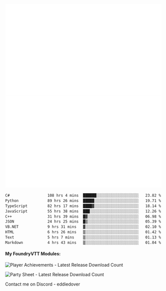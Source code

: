 
![](https://raw.githubusercontent.com/eddiedover/ghstats/master/generated/overview.svg)
![](https://raw.githubusercontent.com/eddiedover/ghstats/master/generated/languages.svg)

<!--START_SECTION:waka-->

```txt
C#                 108 hrs 4 mins  ██████░░░░░░░░░░░░░░░░░░░   23.82 %
Python             89 hrs 26 mins  █████░░░░░░░░░░░░░░░░░░░░   19.71 %
TypeScript         82 hrs 17 mins  ████▓░░░░░░░░░░░░░░░░░░░░   18.14 %
JavaScript         55 hrs 38 mins  ███░░░░░░░░░░░░░░░░░░░░░░   12.26 %
C++                31 hrs 39 mins  █▓░░░░░░░░░░░░░░░░░░░░░░░   06.98 %
JSON               24 hrs 25 mins  █▒░░░░░░░░░░░░░░░░░░░░░░░   05.39 %
VB.NET             9 hrs 31 mins   ▓░░░░░░░░░░░░░░░░░░░░░░░░   02.10 %
HTML               6 hrs 26 mins   ▒░░░░░░░░░░░░░░░░░░░░░░░░   01.42 %
Text               5 hrs 7 mins    ▒░░░░░░░░░░░░░░░░░░░░░░░░   01.13 %
Markdown           4 hrs 43 mins   ▒░░░░░░░░░░░░░░░░░░░░░░░░   01.04 %
```

<!--END_SECTION:waka-->

#### My FoundryVTT Modules:

  ![Player Achievements - Latest Release Download Count](https://img.shields.io/badge/dynamic/json?label=Player%20Achievements%20-%20Downloads@latest&query=assets%5B1%5D.download_count&url=https%3A%2F%2Fapi.github.com%2Frepos%2FEddieDover%2Ffvtt-player-achievements%2Freleases%2Flatest)

  ![Party Sheet - Latest Release Download Count](https://img.shields.io/badge/dynamic/json?label=Party%20Sheet%20-%20Downloads@latest&query=assets%5B1%5D.download_count&url=https%3A%2F%2Fapi.github.com%2Frepos%2FEddieDover%2Ffvtt-party-sheet%2Freleases%2Flatest)

<a rel="me" href="https://techhub.social/@EddieDover"></a>

Contact me on Discord - eddiedover
